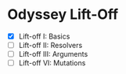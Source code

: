 # Odyssey Lift-Off
- [x] Lift-off I: Basics
- [ ] Lift-off II: Resolvers
- [ ] Lift-off III: Arguments
- [ ] Lift-off VI: Mutations